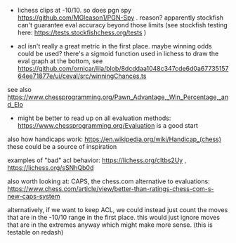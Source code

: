 - lichess clips at -10/10. so does pgn spy https://github.com/MGleason1/PGN-Spy . reason? apparently stockfish can't guarantee eval accuracy beyond those limits (see stockfish testing here: https://tests.stockfishchess.org/tests )

- acl isn't really a great metric in the first place. maybe winning odds could be used? there's a sigmoid function used in lichess to draw the eval graph at the bottom, see https://github.com/ornicar/lila/blob/8dcddaa1048c347cde6d0a6773515764ee71877e/ui/ceval/src/winningChances.ts

see also https://www.chessprogramming.org/Pawn_Advantage,_Win_Percentage,_and_Elo

- might be better to read up on all evaluation methods: https://www.chessprogramming.org/Evaluation is a good start

also how handicaps work: https://en.wikipedia.org/wiki/Handicap_(chess) these could be a source of inspiration

examples of "bad" acl behavior: https://lichess.org/cItbs2Uy , https://lichess.org/sSNhQb0d

also worth looking at: CAPS, the chess.com alternative to evaluations: https://www.chess.com/article/view/better-than-ratings-chess-com-s-new-caps-system

alternatively, if we want to keep ACL, we could instead just count the moves that are in the -10/10 range in the first place. this would just ignore moves that are in the extremes anyway which might make more sense. (this is testable on redash)
